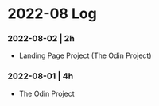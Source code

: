# 2022-08 Log

### 2022-08-02 | 2h
- Landing Page Project (The Odin Project)

### 2022-08-01 | 4h
- The Odin Project
